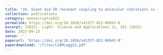 ```yaml
---
title: "10. Giant mid-IR resonant coupling to molecular vibrations in sub-nm gaps of plasmonic multilayer metafilms"
collection: publications
category: manuscripts2022
permalink: https://doi.org/10.1038/s41377-022-00943-0
excerpt: (2022). Light: Science and Applications 11, 281 (2022)
date: 2022-09-23
venue: ''
paperurl: 'https://doi.org/10.1038/s41377-022-00943-0'
paperdownload: '/files/LSAMLagg22.pdf'
---
```

